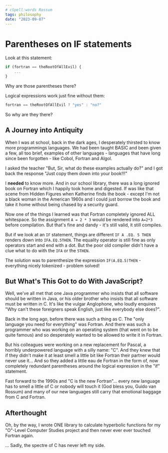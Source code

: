 ```yaml
---
# cSpell:words Rossum
tags: philosophy
date: "2023-09-07"
---
```

# Parentheses on IF statements

Look at this statement:

```javascript
if (fortran == theRootOfAllEvil) {
    ...
}
```

Why are those parentheses there?

Logical expressions work just fine without them:

```javascript
fortran == theRootOfAllEvil ? "yes" : "no?"
```

So why are they there?

## A Journey into Antiquity

When I was at school, back in the dark ages, I desperately thirsted to know
more programmings languages. We had been taught BASIC and been given a few,
all too brief, examples of other languages - languages that have long since been
forgotten - like Cobol, Fortran and Algol.

I asked the teacher "But, Sir, what do these examples actually do?"
and I got back the response "Just copy them down into your book!!!"

I **needed** to know more. And in our school library, there was a long ignored
book on Fortran which I happily took home and digested. If was like that scene
from Hidden Figures when Katherine finds the book - except I'm not a black
woman in the American 1960s and I could just borrow the book and take it home
without being chased by a security guard.

Now one of the things I learned was that Fortran completely ignored ALL
whitespace. So the assignment `A = 2 * 3` would be rendered into `A=2*3` before
compilation. But that's fine and dandy - it's still valid, it still compiles.

But if we look at an `IF` statement, things are different `IF A .EQ. 5 THEN`
renders down into `IFA.EQ.5THEN`. The equality operator is still fine as only
operators start and end with a dot. But the poor old compiler didn't have a
clue what to do with the `IFA` or the `5THEN`.

The solution was to parenthesize the expression `IF(A.EQ.5)THEN` - everything
nicely tokenized - problem solved!

## But What's This Got to do With JavaScript?

Well, we've all met that one Java programmer who insists that all software
should be written in Java, or his older brother who insists that all software
must be written in C. It's like the vulgar Anglophone, who loudly enquires
"Why can't these foreigners speak English, just like everybody else does?".

Back in the long ago, before there was such a thing as C. The "only language
you need for everything" was Fortran. And there was such a programmer who was
working on an operating system (that went on to be quite famous) and so
desperately wanted to be allowed to write it in Fortran.

But his colleagues were working on a new replacement for Pascal, a horribly
underpowered language with a silly name: "C". And they knew that if they didn't
make it at least smell a little bit like Fortran their partner would never use
it... And so they added a little eau de Fortran in the form of, now completely
redundant parentheses around the logical expression in the "if" statement.

Fast forward to the 1990s and "C is the new Fortran"... every new language has
to smell a little of C or nobody will touch it (God bless you, Guido van
Rossum) and many of our new languages still carry that emotional baggage from
C and Fortran.

## Afterthought

Oh, by the way, I wrote ONE library to calculate hyperbolic functions for
my "O"-Level Computer Studies project and then never ever ever touched Fortran
again.

... Sadly, the spectre of C has never left my side.
